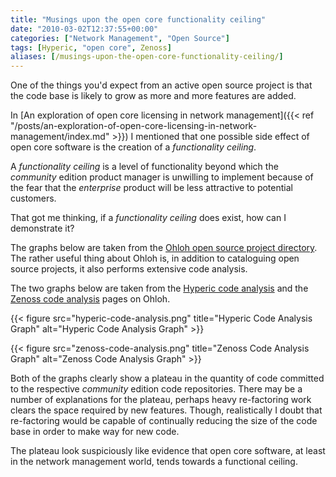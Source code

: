 ```yaml
---
title: "Musings upon the open core functionality ceiling"
date: "2010-03-02T12:37:55+00:00"
categories: ["Network Management", "Open Source"]
tags: [Hyperic, "open core", Zenoss]
aliases: [/musings-upon-the-open-core-functionality-ceiling/]
---
```


One of the things you'd expect from an active open source project is that the code base is likely to grow as more and more features are added.

In [An exploration of open core licensing in network management]({{< ref "/posts/an-exploration-of-open-core-licensing-in-network-management/index.md" >}}) I mentioned that one possible side effect of open core software is the creation of a *functionality ceiling*.

A *functionality ceiling* is a level of functionality beyond which the *community* edition product manager is unwilling to implement because of the fear that the *enterprise* product will be less attractive to potential customers.

That got me thinking, if a *functionality ceiling* does exist, how can I demonstrate it?

The graphs below are taken from the [Ohloh open source project directory](http://www.ohloh.net/). The rather useful thing about Ohloh is, in addition to cataloguing open source projects, it also performs extensive code analysis.

The two graphs below are taken from the [Hyperic code analysis](http://www.ohloh.net/p/hyperic/analyses/latest) and the [Zenoss code analysis](http://www.ohloh.net/p/zenoss/analyses/latest) pages on Ohloh.

{{< figure src="hyperic-code-analysis.png" title="Hyperic Code Analysis Graph" alt="Hyperic Code Analysis Graph" >}}

{{< figure src="zenoss-code-analysis.png" title="Zenoss Code Analysis Graph" alt="Zenoss Code Analysis Graph" >}}

Both of the graphs clearly show a plateau in the quantity of code committed to the respective *community* edition code repositories. There may be a number of explanations for the plateau, perhaps heavy re-factoring work clears the space required by new features. Though, realistically I doubt that re-factoring would be capable of continually reducing the size of the code base in order to make way for new code.

The plateau look suspiciously like evidence that open core software, at least in the network management world, tends towards a functional ceiling.
